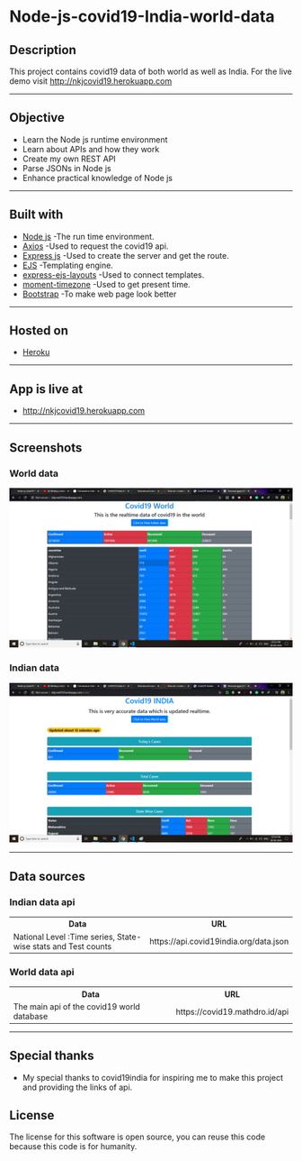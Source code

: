 # Node-js-covid19-India-world-data

## Description
This project contains covid19 data of both world as well as India. For the live demo visit http://nkjcovid19.herokuapp.com

---

## Objective

- Learn the Node js runtime environment
- Learn about APIs and how they work
- Create my own REST API
- Parse JSONs in Node js
- Enhance practical knowledge of Node js

---

## Built with

- <a href="nodejs.org">Node js</a> -The run time environment.
- <a href="https://www.npmjs.com/package/axios">Axios</a> -Used to request the covid19 api.
- <a href="https://www.npmjs.com/package/express">Express js</a> -Used to create the server and get the route.
- <a href="https://www.npmjs.com/package/ejs">EJS</a> -Templating engine.
- <a href="https://www.npmjs.com/package/express-ejs-layouts">express-ejs-layouts</a> -Used to connect templates.
- <a href="https://www.npmjs.com/package/moment-timezone">moment-timezone</a> -Used to get present time.
- <a href="https://getbootstrap.com/">Bootstrap</a> -To make web page look better

---

## Hosted on

- <a href="https://heroku.com">Heroku</a>

---

## App is live at

- http://nkjcovid19.herokuapp.com

---

## Screenshots

### World data

<img src="public/images/pic1.jpg">

### Indian data

<img src="public/images/pic2.jpg">

---

## Data sources

### Indian data api

<table>
  <tr>
    <th>Data</th>
    <th>URL</th>
  </tr>
  <tr>
    <td>National Level :Time series, State-wise stats and Test counts</td>
    <td>	https://api.covid19india.org/data.json</td>
  </tr>
  </table>
  
### World data api
  
<table>
  <tr>
    <th>Data</th>
    <th>URL</th>
  </tr>
  <tr>
    <td>The main api of the covid19 world database</td>
    <td>	https://covid19.mathdro.id/api</td>
  </tr>
  </table>
  
  ---
  
  ## Special thanks
  
  - My special thanks to covid19india <nithinkjoy-tech> for inspiring me to make this project and providing the links of api.

## License

The license for this software is open source, you can reuse this code because this code is for humanity.
